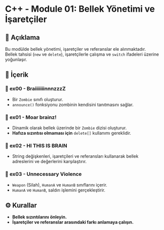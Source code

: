 # C++ - Module 01: Bellek Yönetimi ve İşaretçiler

## 📖 Açıklama
Bu modülde bellek yönetimi, işaretçiler ve referanslar ele alınmaktadır. Bellek tahsisi (`new` ve `delete`), işaretçilerle çalışma ve `switch` ifadeleri üzerine yoğunlaşır.

## 📌 İçerik

### 🔹 **ex00 - BraiiiiiiinnnzzzZ**
- Bir `Zombie` sınıfı oluşturur.
- `announce()` fonksiyonu zombinin kendisini tanıtmasını sağlar.

### 🔹 **ex01 - Moar brainz!**
- Dinamik olarak bellek üzerinde bir `Zombie` dizisi oluşturur.
- **Hafıza sızıntısı olmaması için** `delete[]` kullanımı gereklidir.

### 🔹 **ex02 - HI THIS IS BRAIN**
- String değişkenleri, işaretçileri ve referansları kullanarak bellek adreslerini ve değerlerini karşılaştırır.

### 🔹 **ex03 - Unnecessary Violence**
- `Weapon` (Silah), `HumanA` ve `HumanB` sınıflarını içerir.
- `HumanA` ve `HumanB`, saldırı işlemini gerçekleştirir.

## ⚙️ Kurallar
- **Bellek sızıntılarını önleyin.**
- **İşaretçiler ve referanslar arasındaki farkı anlamaya çalışın.**
